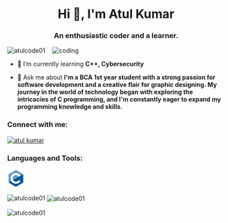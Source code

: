 <h1 align="center">Hi 👋, I'm Atul Kumar</h1>
<h3 align="center">An enthusiastic coder and a learner.</h3>
<img align="right" width=400 alt="coding" src="https://www.google.com/url?sa=i&url=https%3A%2F%2Fabzlocal.mx%2Fdetails-100-tech-background-gif%2F&psig=AOvVaw2DZeaGRrDZuBPmJBTIbQGs&ust=1692377326056000&source=images&cd=vfe&opi=89978449&ved=0CBAQjRxqFwoTCMCf4vmS5IADFQAAAAAdAAAAABAF"

<p align="left"> <img src="https://komarev.com/ghpvc/?username=atulcode01&label=Profile%20views&color=0e75b6&style=flat" alt="atulcode01" /> </p>

- 🌱 I’m currently learning **C++, Cybersecurity**

- 💬 Ask me about **I'm a BCA 1st year student with a strong passion for software development and a creative flair for graphic designing. My journey in the world of technology began with exploring the intricacies of C programming, and I'm constantly eager to expand my programming knowledge and skills.**

<h3 align="left">Connect with me:</h3>
<p align="left">
<a href="https://linkedin.com/in/atul kumar" target="blank"><img align="center" src="https://raw.githubusercontent.com/rahuldkjain/github-profile-readme-generator/master/src/images/icons/Social/linked-in-alt.svg" alt="atul kumar" height="30" width="40" /></a>
</p>

<h3 align="left">Languages and Tools:</h3>
<p align="left"> <a href="https://www.cprogramming.com/" target="_blank" rel="noreferrer"> <img src="https://raw.githubusercontent.com/devicons/devicon/master/icons/c/c-original.svg" alt="c" width="40" height="40"/> </a> </p>

<p><img align="left" src="https://github-readme-stats.vercel.app/api/top-langs?username=atulcode01&show_icons=true&locale=en&layout=compact" alt="atulcode01" /></p>

<p>&nbsp;<img align="center" src="https://github-readme-stats.vercel.app/api?username=atulcode01&show_icons=true&locale=en" alt="atulcode01" /></p>

<p><img align="center" src="https://github-readme-streak-stats.herokuapp.com/?user=atulcode01&" alt="atulcode01" /></p>
